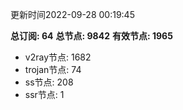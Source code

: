 更新时间2022-09-28 00:19:45

**总订阅: 64**
**总节点: 9842**
**有效节点: 1965**
- v2ray节点: 1682
- trojan节点: 74
- ss节点: 208
- ssr节点: 1
